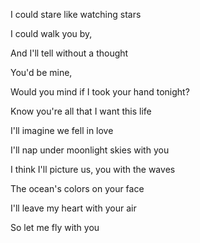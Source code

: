 I could stare like watching stars

I could walk you by,

And I'll tell without a thought

You'd be mine,

Would you mind if I took your hand tonight?

Know you're all that I want this life

I'll imagine we fell in love

I'll nap under moonlight skies with you

I think I'll picture us, you with the waves

The ocean's colors on your face

I'll leave my heart with your air

So let me fly with you
